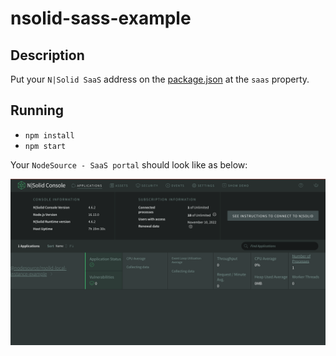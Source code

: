 # nsolid-sass-example

## Description

Put your `N|Solid SaaS` address on the [package.json](./package.json#L11) at the `saas` property.

## Running

- `npm install`
- `npm start`

Your `NodeSource - SaaS portal` should look like as below:

![print screen from N|Solid console](./print.png)
